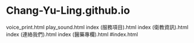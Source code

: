 # Chang-Yu-Ling.github.io
voice_print.html
play_sound.html
index (服務項目).html
index (衛教資訊).html
index (連絡我們).html
index (醫藥專欄).html
#index.html
